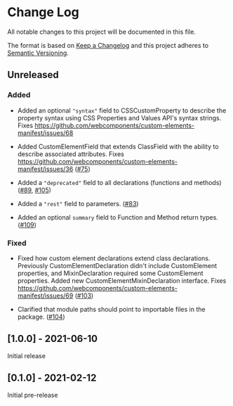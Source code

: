 # Change Log

All notable changes to this project will be documented in this file.

The format is based on [Keep a Changelog](http://keepachangelog.com/)
and this project adheres to [Semantic Versioning](http://semver.org/).

<!--
   PRs should document their user-visible changes (if any) in the
   Unreleased section, uncommenting the header as necessary.
-->

<!-- ## [x.y.z] - YYYY-MM-DD -->
<!-- ## Unreleased -->
<!-- ### Changed -->
<!-- ### Added -->
<!-- ### Removed -->
<!-- ### Fixed -->

<!-- ## [x.y.z] - YYYY-MM-DD -->

## Unreleased

<!-- ### Changed -->

### Added

- Added an optional `"syntax"` field to CSSCustomProperty to describe the property syntax using CSS Properties and Values API's syntax strings. Fixes
  https://github.com/webcomponents/custom-elements-manifest/issues/68

- Added CustomElementField that extends ClassField with the ability to describe associated attributes. Fixes https://github.com/webcomponents/custom-elements-manifest/issues/36 ([#75](https://github.com/webcomponents/custom-elements-manifest/pull/75))

- Added a `"deprecated"` field to all declarations (functions and methods) ([#89](https://github.com/webcomponents/custom-elements-manifest/pull/89), [#105](https://github.com/webcomponents/custom-elements-manifest/pull/105))

- Added a `"rest"` field to parameters. ([#83](https://github.com/webcomponents/custom-elements-manifest/pull/83))

- Added an optional `summary` field to Function and Method return types. ([#109](https://github.com/webcomponents/custom-elements-manifest/pull/109))

<!-- ### Removed -->

### Fixed

- Fixed how custom element declarations extend class declarations. Previously CustomElementDeclaration didn't include CustomElement properties, and MixinDeclaration required some CustomElement properties. Added new CustomElementMixinDeclaration interface. Fixes https://github.com/webcomponents/custom-elements-manifest/issues/69 ([#103](https://github.com/webcomponents/custom-elements-manifest/pull/103))

- Clarified that module paths should point to importable files in the package. ([#104](https://github.com/webcomponents/custom-elements-manifest/pull/104))

## [1.0.0] - 2021-06-10

Initial release

## [0.1.0] - 2021-02-12

Initial pre-release
